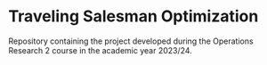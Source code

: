 # Traveling Salesman Optimization

Repository containing the project developed during the Operations Research 2 course in the academic year 2023/24.
